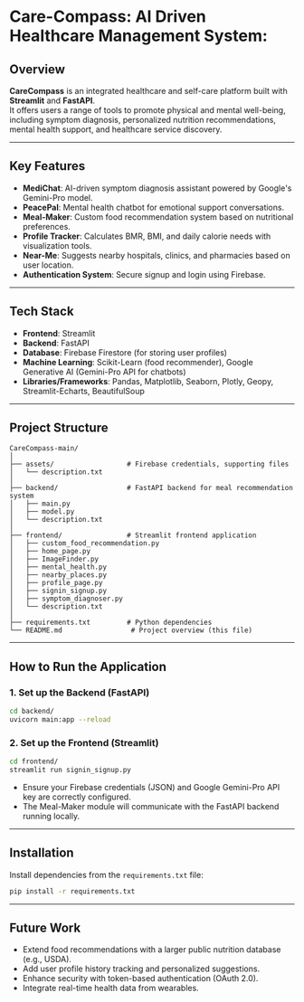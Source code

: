# Care-Compass: AI Driven Healthcare Management System:

## Overview
**CareCompass** is an integrated healthcare and self-care platform built with **Streamlit** and **FastAPI**.  
It offers users a range of tools to promote physical and mental well-being, including symptom diagnosis, personalized nutrition recommendations, mental health support, and healthcare service discovery.

---

## Key Features
- **MediChat**: AI-driven symptom diagnosis assistant powered by Google's Gemini-Pro model.
- **PeacePal**: Mental health chatbot for emotional support conversations.
- **Meal-Maker**: Custom food recommendation system based on nutritional preferences.
- **Profile Tracker**: Calculates BMR, BMI, and daily calorie needs with visualization tools.
- **Near-Me**: Suggests nearby hospitals, clinics, and pharmacies based on user location.
- **Authentication System**: Secure signup and login using Firebase.

---

## Tech Stack
- **Frontend**: Streamlit
- **Backend**: FastAPI
- **Database**: Firebase Firestore (for storing user profiles)
- **Machine Learning**: Scikit-Learn (food recommender), Google Generative AI (Gemini-Pro API for chatbots)
- **Libraries/Frameworks**: Pandas, Matplotlib, Seaborn, Plotly, Geopy, Streamlit-Echarts, BeautifulSoup

---

## Project Structure
```
CareCompass-main/
│
├── assets/                  # Firebase credentials, supporting files
│   └── description.txt
│
├── backend/                 # FastAPI backend for meal recommendation system
│   ├── main.py
│   ├── model.py
│   └── description.txt
│
├── frontend/                # Streamlit frontend application
│   ├── custom_food_recommendation.py
│   ├── home_page.py
│   ├── ImageFinder.py
│   ├── mental_health.py
│   ├── nearby_places.py
│   ├── profile_page.py
│   ├── signin_signup.py
│   ├── symptom_diagnoser.py
│   └── description.txt
│
├── requirements.txt         # Python dependencies
└── README.md                 # Project overview (this file)
```

---

## How to Run the Application

### 1. Set up the Backend (FastAPI)
```bash
cd backend/
uvicorn main:app --reload
```

### 2. Set up the Frontend (Streamlit)
```bash
cd frontend/
streamlit run signin_signup.py
```

- Ensure your Firebase credentials (JSON) and Google Gemini-Pro API key are correctly configured.
- The Meal-Maker module will communicate with the FastAPI backend running locally.

---

## Installation
Install dependencies from the `requirements.txt` file:
```bash
pip install -r requirements.txt
```

---

## Future Work
- Extend food recommendations with a larger public nutrition database (e.g., USDA).
- Add user profile history tracking and personalized suggestions.
- Enhance security with token-based authentication (OAuth 2.0).
- Integrate real-time health data from wearables.
